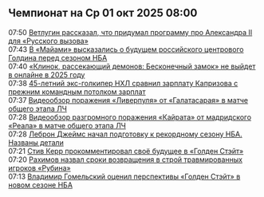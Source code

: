 <h2>Чемпионат на Ср 01 окт 2025 08:00</h2><!--2025-10-01 07:50:06-->
<div class="rssn">
  <div><span class="smaller gray hspace">07:50</span> <a class="nodecor" href="https://www.championat.ru/figureskating/news-6183646-vetlugin-rasskazal-chto-pridumal-programmu-pro-aleksandra-ii-dlya-russkogo-vyzova.html">Ветлугин рассказал, что придумал программу про Александра II для «Русского вызова»</a></div>
</div>
<div class="rssn">
  <div><span class="smaller gray hspace">07:43</span> <a class="nodecor" href="https://www.championat.ru/basketball/news-6183786-v-majami-vyskazalis-o-buduschem-rossijskogo-centrovogo-goldina-pered-sezonom-nba.html">В «Майами» высказались о будущем российского центрового Голдина перед сезоном НБА</a></div>
</div>
<div class="rssn">
  <div><span class="smaller gray hspace">07:40</span> <a class="nodecor" href="https://www.championat.ru/cybersport/news-6183784-klinok-rassekayuschij-demonov-beskonechnyj-zamok-ne-vyjdet-v-onlajne-v-2025-godu.html">«Клинок, рассекающий демонов: Бесконечный замок» не выйдет в онлайне в 2025 году</a></div>
</div>
<div class="rssn">
  <div><span class="smaller gray hspace">07:38</span> <a class="nodecor" href="https://www.championat.ru/hockey/news-6183778-45-letnij-eks-golkiper-nhl-sravnil-zarplatu-kaprizova-s-prezhnim-komandnym-polotkom-zarplat.html">45-летний экс-голкипер НХЛ сравнил зарплату Капризова с прежним командным потолком зарплат</a></div>
</div>
<div class="rssn">
  <div><span class="smaller gray hspace">07:37</span> <a class="nodecor" href="https://www.championat.ru/football/news-6183782-videoobzor-porazheniya-liverpulya-ot-galatasaraya-v-matche-obschego-etapa-lch.html">Видеообзор поражения «Ливерпуля» от «Галатасарая» в матче общего этапа ЛЧ</a></div>
</div>
<div class="rssn">
  <div><span class="smaller gray hspace">07:28</span> <a class="nodecor" href="https://www.championat.ru/football/news-6183776-videoobzor-razgromnogo-porazheniya-kajrata-ot-madridskogo-reala-v-matche-obschego-etapa-lch.html">Видеообзор разгромного поражения «Кайрата» от мадридского «Реала» в матче общего этапа ЛЧ</a></div>
</div>
<div class="rssn">
  <div><span class="smaller gray hspace">07:28</span> <a class="nodecor" href="https://www.championat.ru/basketball/news-6183780-lebron-dzhejms-nachal-podgotovku-k-rekordnomu-sezonu-nba-nazvany-detali.html">Леброн Джеймс начал подготовку к рекордному сезону НБА. Названы детали</a></div>
</div>
<div class="rssn">
  <div><span class="smaller gray hspace">07:21</span> <a class="nodecor" href="https://www.championat.ru/basketball/news-6183774-stiv-kerr-prokommentiroval-svoyo-buduschee-v-golden-stejt.html">Стив Керр прокомментировал своё будущее в «Голден Стэйт»</a></div>
</div>
<div class="rssn">
  <div><span class="smaller gray hspace">07:20</span> <a class="nodecor" href="https://www.championat.ru/football/news-6183768-rahimov-nazval-sroki-vozvrascheniya-v-stroj-travmirovannyh-igrokov-rubina.html">Рахимов назвал сроки возвращения в строй травмированных игроков «Рубина»</a></div>
</div>
<div class="rssn">
  <div><span class="smaller gray hspace">07:13</span> <a class="nodecor" href="https://www.championat.ru/basketball/news-6183772-vladimir-gomelskij-ocenil-perspektivy-golden-stejt-v-novom-sezone-nba.html">Владимир Гомельский оценил перспективы «Голден Стэйт» в новом сезоне НБА</a></div>
</div><div class="rssurl gray smaller" style="display:none">https://www.championat.ru/rss/news/</div>